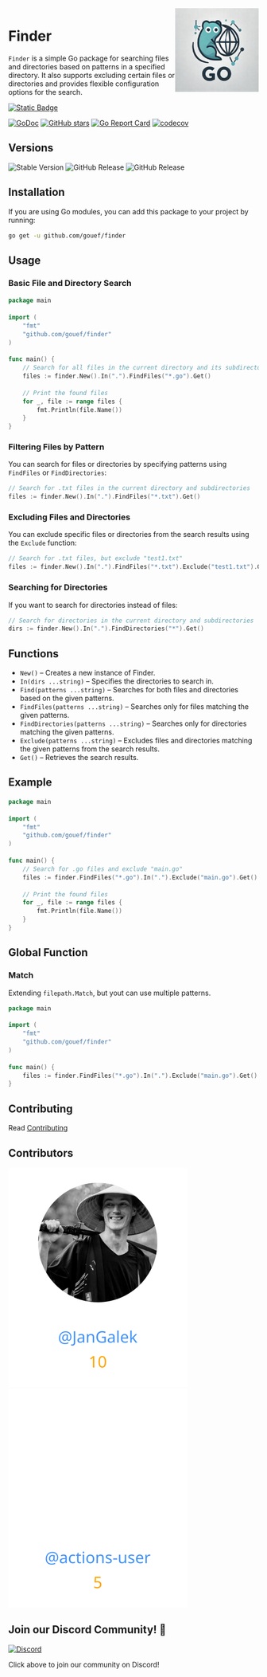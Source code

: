 <img align=right width="168" src="docs/gouef_logo.png">

# Finder
`Finder` is a simple Go package for searching files and directories based on patterns in a specified directory. It also supports excluding certain files or directories and provides flexible configuration options for the search.

[![Static Badge](https://img.shields.io/badge/Github-gouef%2Ffinder-blue?style=for-the-badge&logo=github&link=github.com%2Fgouef%2Ffinder)](https://github.com/gouef/finder)

[![GoDoc](https://pkg.go.dev/badge/github.com/gouef/finder.svg)](https://pkg.go.dev/github.com/gouef/finder)
[![GitHub stars](https://img.shields.io/github/stars/gouef/finder?style=social)](https://github.com/gouef/finder/stargazers)
[![Go Report Card](https://goreportcard.com/badge/github.com/gouef/finder)](https://goreportcard.com/report/github.com/gouef/finder)
[![codecov](https://codecov.io/github/gouef/finder/branch/main/graph/badge.svg?token=YUG8EMH6Q8)](https://codecov.io/github/gouef/finder)

## Versions
![Stable Version](https://img.shields.io/github/v/release/gouef/finder?label=Stable&labelColor=green)
![GitHub Release](https://img.shields.io/github/v/release/gouef/finder?label=RC&include_prereleases&filter=*rc*&logoSize=diago)
![GitHub Release](https://img.shields.io/github/v/release/gouef/finder?label=Beta&include_prereleases&filter=*beta*&logoSize=diago)

## Installation

If you are using Go modules, you can add this package to your project by running:

```bash
go get -u github.com/gouef/finder
```

## Usage

### Basic File and Directory Search

```go
package main

import (
	"fmt"
	"github.com/gouef/finder"
)

func main() {
	// Search for all files in the current directory and its subdirectories
	files := finder.New().In(".").FindFiles("*.go").Get()

	// Print the found files
	for _, file := range files {
		fmt.Println(file.Name())
	}
}

```

### Filtering Files by Pattern
You can search for files or directories by specifying patterns using `FindFiles` or `FindDirectories`:

```go
// Search for .txt files in the current directory and subdirectories
files := finder.New().In(".").FindFiles("*.txt").Get()
```

### Excluding Files and Directories
You can exclude specific files or directories from the search results using the `Exclude` function:

```go
// Search for .txt files, but exclude "test1.txt"
files := finder.New().In(".").FindFiles("*.txt").Exclude("test1.txt").Get()
```

### Searching for Directories
If you want to search for directories instead of files:

```go
// Search for directories in the current directory and subdirectories
dirs := finder.New().In(".").FindDirectories("*").Get()
```

## Functions
- `New()` – Creates a new instance of Finder.
- `In(dirs ...string)` – Specifies the directories to search in.
- `Find(patterns ...string)` – Searches for both files and directories based on the given patterns.
- `FindFiles(patterns ...string)` – Searches only for files matching the given patterns.
- `FindDirectories(patterns ...string)` – Searches only for directories matching the given patterns.
- `Exclude(patterns ...string)` – Excludes files and directories matching the given patterns from the search results.
- `Get()` – Retrieves the search results.


## Example

```go
package main

import (
	"fmt"
	"github.com/gouef/finder"
)

func main() {
	// Search for .go files and exclude "main.go"
	files := finder.FindFiles("*.go").In(".").Exclude("main.go").Get()

	// Print the found files
	for _, file := range files {
		fmt.Println(file.Name())
	}
}

```

## Global Function

### Match
Extending `filepath.Match`, but yout can use multiple patterns.

```go
package main

import (
	"fmt"
	"github.com/gouef/finder"
)

func main() {
    files := finder.FindFiles("*.go").In(".").Exclude("main.go").Get()
}
```


## Contributing

Read [Contributing](CONTRIBUTING.md)

## Contributors

<div>
<span>
  <a href="https://github.com/JanGalek"><img src="https://raw.githubusercontent.com/gouef/finder/refs/heads/contributors-svg/.github/contributors/JanGalek.svg" alt="JanGalek" /></a>
</span>
<span>
  <a href="https://github.com/actions-user"><img src="https://raw.githubusercontent.com/gouef/finder/refs/heads/contributors-svg/.github/contributors/actions-user.svg" alt="actions-user" /></a>
</span>
</div>

## Join our Discord Community! 🎉

[![Discord](https://img.shields.io/discord/1334331501462163509?style=for-the-badge&logo=discord&logoColor=white&logoSize=auto&label=Community%20discord&labelColor=blue&link=https%3A%2F%2Fdiscord.gg%2FwjGqeWFnqK
)](https://discord.gg/wjGqeWFnqK)

Click above to join our community on Discord!
